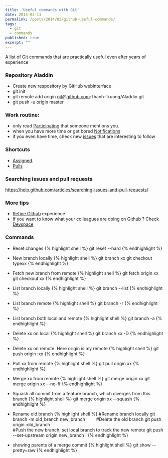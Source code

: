 ```yaml
---
title: 'Useful commands with Git'
date: 2014-03-11
permalink: /posts/2014/03/github-useful-commands/
tags:
  - git
  - commands
published: true
excerpt: ""
---
```

A list of Git commands that are practically useful even after years of experience

### Repository Aladdin
* Create new respository by GitHub webinterface
* git init
* git remote add origin git@github.com:Thanh-Truong/Aladdin.git
* git push -u origin master

### Work routine:

* only read [Participating](https://github.com/notifications/participating) that someone mentions you.
* when you have more time or get bored [Notifications](https://github.com/notifications) 
* if you even have time, check new [issues](https://github.com/issues) that are interesting to follow

### Shortcuts

* [Assigned](https://github.com/issues/assigned).
* [Pulls](https://github.com/issues/pulls)

### Searching issues and pull requests
https://help.github.com/articles/searching-issues-and-pull-requests/

### More tips 

* [Refine Github](https://github.com/sindresorhus/refined-github) experience 
* If you want to know what your colleagues are doing on Github ? Check [Devspace](https://devspace.io/)

### Commands

* Reset changes
{% highlight shell %}
git reset --hard
{% endhighlight %}

* New branch locally
{% highlight shell %}
git branch xx
git checkout typexx
{% endhighlight %}

* Fetch new branch from remote
{% highlight shell %}
git fetch origin xx
git checkout xx
{% endhighlight %}

* List branch locally
{% highlight shell %}
git branch --list
{% endhighlight %}

* List branch remote
{% highlight shell %}
git branch -r
{% endhighlight %}

* List branch both local and remote
{% highlight shell %}
git branch -a
{% endhighlight %}

* Delete xx on local
{% highlight shell %}
git branch xx -D
{% endhighlight %}

* Delete xx on remote. Here origin is my remote
{% highlight shell %}
git push origin :xx
{% endhighlight %}

* Pull xx from remote
{% highlight shell %}
git pull origin xx
{% endhighlight %}

* Merge xx from remote
{% highlight shell %}
git merge origin xx
git merge origin xx --no-ff
{% endhighlight %}

* Squash all commit from a feature branch, which diverges from this branch
{% highlight shell %}
git merge origin xx --squash
{% endhighlight %}

* Rename old branch
{% highlight shell %}
#Rename branch locally 
git branch -m old_branch new_branch         
#Delete the old branch 
git push origin :old_branch                     
#Push the new branch, set local branch to track the new remote
git push --set-upstream origin new_branch   
{% endhighlight %}

* showing parents of a merge commit
{% highlight shell %}
git show --pretty=raw <commit hash> 
{% endhighlight %}

